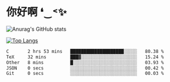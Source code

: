 # 你好啊 ❛‿˂✨

![Anurag's GitHub stats](https://github-readme-stats.vercel.app/api?username=ZombieFly&count_private=true&show_icons=true)

[![Top Langs](https://github-readme-stats.vercel.app/api/top-langs/?username=ZombieFly&layout=compact&count_private=true&hide=Ruby,makefile)](https://github.com/anuraghazra/github-readme-stats)

<!--START_SECTION:waka-->

```txt
C       2 hrs 53 mins   ████████████████████░░░░░   80.38 %
TeX     32 mins         ███▓░░░░░░░░░░░░░░░░░░░░░   15.24 %
Other   8 mins          █░░░░░░░░░░░░░░░░░░░░░░░░   03.93 %
JSON    0 secs          ░░░░░░░░░░░░░░░░░░░░░░░░░   00.42 %
Git     0 secs          ░░░░░░░░░░░░░░░░░░░░░░░░░   00.03 %
```

<!--END_SECTION:waka-->
